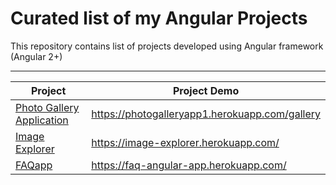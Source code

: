 # Curated list of my Angular Projects
This repository contains list of projects developed using Angular framework (Angular 2+)
<hr>

Project  | Project Demo
------------ | -------------
<a href = "https://github.com/patilankita79/Angular4-PhotoGallery">Photo Gallery Application</a> | https://photogalleryapp1.herokuapp.com/gallery
<a href="https://github.com/patilankita79/Angular4-ImageExplorer">Image Explorer</a> | https://image-explorer.herokuapp.com/
<a href="https://github.com/patilankita79/Angular4-FAQapp">FAQapp</a> | https://faq-angular-app.herokuapp.com/


